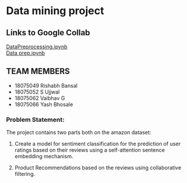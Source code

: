 # Data mining project

## Links to Google Collab

[DataPreprocessing.ipynb](https://colab.research.google.com/drive/1NA4OiFbf8iMP8EnpuT3hUOsnB7RdhxbR?usp=sharing)  
[Data prep.ipynb](https://colab.research.google.com/drive/1X6dbYaD4buZHqbCcZlk4AQlpLo5ZMoMl?usp=sharing)

## TEAM MEMBERS

* 18075049 Rishabh Bansal  
* 18075052 S Ujjwal  
* 18075062 Vaibhav G  
* 18075066 Yash Bhosale  

### Problem Statement:
The project contains two parts both on the amazon dataset:

1. Create a model for sentiment classification for the prediction of user ratings based on
their reviews using a self-attention sentence embedding mechanism.

2. Product Recommendations based on the reviews using collaborative filtering.
